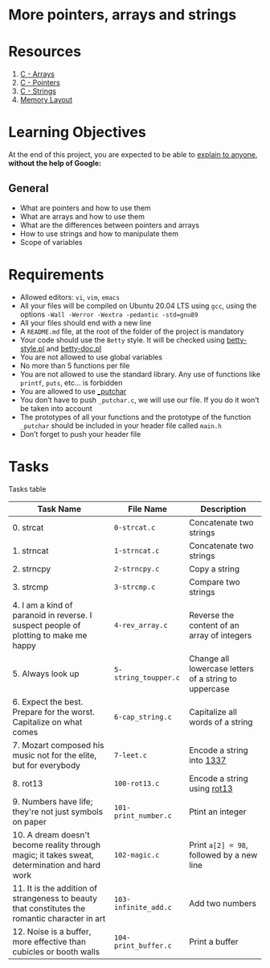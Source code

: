 # More pointers, arrays and strings

# Resources
1. [C - Arrays](https://www.tutorialspoint.com/cprogramming/c_arrays.htm)
2. [C - Pointers](https://www.tutorialspoint.com/cprogramming/c_pointers.htm)
3. [C - Strings](https://www.tutorialspoint.com/cprogramming/c_strings.htm)
4. [Memory Layout](https://aticleworld.com/memory-layout-of-c-program/)

# Learning Objectives
At the end of this project, you are expected to be able to [explain to anyone](https://fs.blog/feynman-learning-technique/?fbclid=IwAR2K5_BGPVo0QjJXkOIIqNsqcXK4lTskPWJvA0asKQIGtCPWaQBdKmj1Ztg), **without the help of Google:**

## General
* What are pointers and how to use them
* What are arrays and how to use them
* What are the differences between pointers and arrays
* How to use strings and how to manipulate them
* Scope of variables

# Requirements
* Allowed editors: `vi`, `vim`, `emacs`
* All your files will be compiled on Ubuntu 20.04 LTS using `gcc`, using the options `-Wall -Werror -Wextra -pedantic -std=gnu89`
* All your files should end with a new line
* A `README.md` file, at the root of the folder of the project is mandatory
* Your code should use the `Betty` style. It will be checked using [betty-style.pl](https://github.com/holbertonschool/Betty/blob/master/betty-style.pl) and [betty-doc.pl](https://github.com/holbertonschool/Betty/blob/master/betty-doc.pl)
* You are not allowed to use global variables
* No more than 5 functions per file
* You are not allowed to use the standard library. Any use of functions like `printf`, `puts`, etc… is forbidden
* You are allowed to use [_putchar](https://github.com/holbertonschool/_putchar.c/blob/master/_putchar.c)
* You don’t have to push `_putchar.c`, we will use our file. If you do it won’t be taken into account
* The prototypes of all your functions and the prototype of the function `_putchar` should be included in your header file called `main.h`
* Don’t forget to push your header file

# Tasks
Tasks table

| Task Name  | File Name | Description |
| --------------- | ------------------------------ |---------------------------------------------------------------|
| 0. strcat  | `0-strcat.c`  | Concatenate two strings |
| 1. strncat | `1-strncat.c` | Concatenate two strings |
| 2. strncpy | `2-strncpy.c` | Copy a string |
| 3. strcmp | `3-strcmp.c` | Compare two strings |
| 4. I am a kind of paranoid in reverse. I suspect people of plotting to make me happy | `4-rev_array.c`| Reverse the content of an array of integers |
| 5. Always look up | `5-string_toupper.c`| Change all lowercase letters of a string to uppercase |
| 6. Expect the best. Prepare for the worst. Capitalize on what comes | `6-cap_string.c` | Capitalize all words of a string |
| 7. Mozart composed his music not for the elite, but for everybody | `7-leet.c` | Encode a string into [1337](https://en.wikipedia.org/wiki/Leet) |
| 8. rot13 | `100-rot13.c`| Encode a string using [rot13](https://en.wikipedia.org/wiki/ROT13) |
| 9. Numbers have life; they're not just symbols on paper | `101-print_number.c` | Ptint an integer |
| 10. A dream doesn't become reality through magic; it takes sweat, determination and hard work | `102-magic.c` | Print `a[2] = 98`, followed by a new line |
| 11. It is the addition of strangeness to beauty that constitutes the romantic character in art | `103-infinite_add.c` | Add two numbers |
| 12. Noise is a buffer, more effective than cubicles or booth walls | `104-print_buffer.c` | Print a buffer |
